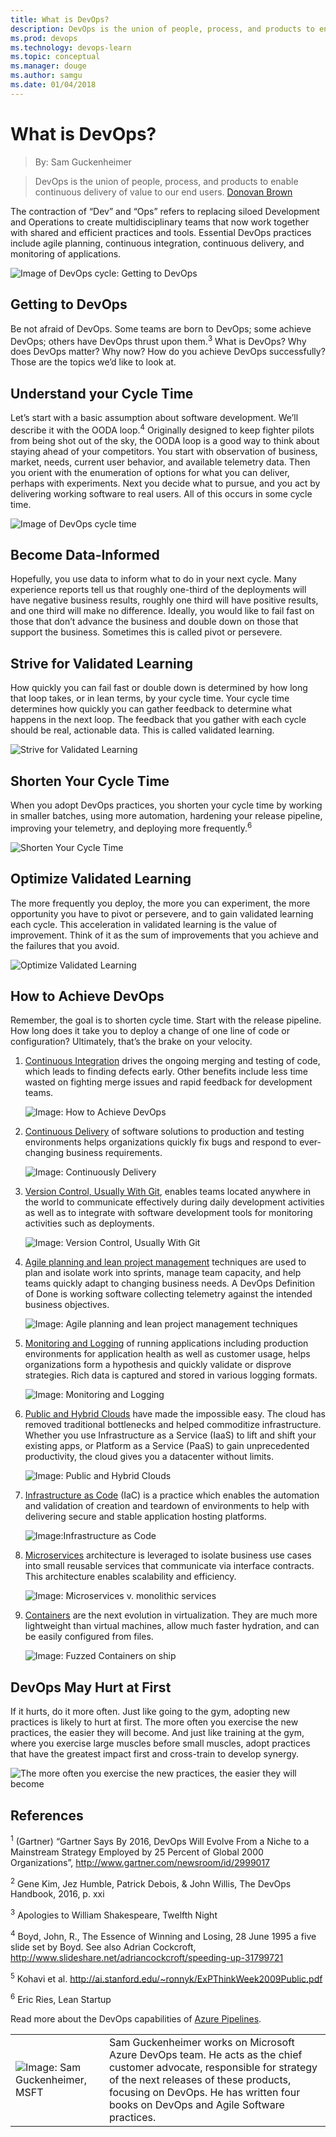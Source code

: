 ```yaml
---
title: What is DevOps?
description: DevOps is the union of people, process, and products to enable continuous delivery of value to our end users.
ms.prod: devops
ms.technology: devops-learn
ms.topic: conceptual
ms.manager: douge
ms.author: samgu
ms.date: 01/04/2018
---
```


# What is DevOps?

> By: Sam Guckenheimer

> DevOps is the union of people, process, and products to enable continuous delivery of value to our end users.
[Donovan Brown](http://donovanbrown.com/post/what-is-devops)

The contraction of “Dev” and “Ops” refers to replacing siloed Development and Operations to create multidisciplinary teams that now work together with shared and efficient practices and tools. Essential DevOps practices include agile planning, continuous integration, continuous delivery, and monitoring of applications.

![Image of DevOps cycle: Getting to DevOps](_img/devops-cycle.png)

## Getting to DevOps

Be not afraid of DevOps. Some teams are born to DevOps; some achieve DevOps; others have DevOps thrust upon them.<sup>3</sup> What is DevOps? Why does DevOps matter? Why now? How do you achieve DevOps successfully? Those are the topics we’d like to look at.

## Understand your Cycle Time

Let’s start with a basic assumption about software development. We’ll describe it with the OODA loop.<sup>4</sup> Originally designed to keep fighter pilots from being shot out of the sky, the OODA loop is a good way to think about staying ahead of your competitors. You start with observation of business, market, needs, current user behavior, and available telemetry data. Then you orient with the enumeration of options for what you can deliver, perhaps with experiments. Next you decide what to pursue, and you act by delivering working software to real users. All of this occurs in some cycle time.

![Image of DevOps cycle time](_img/devops-road.png)

## Become Data-Informed

Hopefully, you use data to inform what to do in your next cycle. Many experience reports tell us that roughly one-third of the deployments will have negative business results, roughly one third will have positive results, and one third will make no difference. Ideally, you would like to fail fast on those that don’t advance the business and double down on those that support the business. Sometimes this is called pivot or persevere.

## Strive for Validated Learning

How quickly you can fail fast or double down is determined by how long that loop takes, or in lean terms, by your cycle time. Your cycle time determines how quickly you can gather feedback to determine what happens in the next loop. The feedback that you gather with each cycle should be real, actionable data. This is called validated learning.

![Strive for Validated Learning](_img/devops-road-validated-learning.png)

## Shorten Your Cycle Time

When you adopt DevOps practices, you shorten your cycle time by working in smaller batches, using more automation, hardening your release pipeline, improving your telemetry, and deploying more frequently.<sup>6</sup>

![Shorten Your Cycle Time](_img/devops-road-shorten-cycle-time.png)

## Optimize Validated Learning

The more frequently you deploy, the more you can experiment, the more opportunity you have to pivot or persevere, and to gain validated learning each cycle. This acceleration in validated learning is the value of improvement. Think of it as the sum of improvements that you achieve and the failures that you avoid.

![Optimize Validated Learning](_img/devops-road-optimize-learning.png)

## How to Achieve DevOps

Remember, the goal is to shorten cycle time. Start with the release pipeline. How long does it take you to deploy a change of one line of code or configuration? Ultimately, that’s the brake on your velocity.

1. [Continuous Integration](what-is-continuous-integration.md) drives the ongoing merging and testing of code, which leads to finding defects early. Other benefits include less time wasted on fighting merge issues and rapid feedback for development teams.

   ![Image: How to Achieve DevOps](_img/devops-build-success.png)

2. [Continuous Delivery](what-is-continuous-delivery.md) of software solutions to production and testing environments helps organizations quickly fix bugs and respond to ever-changing business requirements.

   ![Image: Continuously Delivery](_img/devops-continuous-delivery.png)

3. [Version Control, Usually With Git](git/what-is-git.md), enables teams located anywhere in the world to communicate effectively during daily development activities as well as to integrate with software development tools for monitoring activities such as deployments.

   ![Image: Version Control, Usually With Git](_img/devops-version-control.png)

4. [Agile planning and lean project management](agile/what-is-agile.md) techniques are used to plan and isolate work into sprints, manage team capacity, and help teams quickly adapt to changing business needs. A DevOps Definition of Done is working software collecting telemetry against the intended business objectives.

   ![Image: Agile planning and lean project management techniques](_img/devops-kanban.png)

5. [Monitoring and Logging](what-is-monitoring.md) of running applications including production environments for application health as well as customer usage, helps organizations form a hypothesis and quickly validate or disprove strategies. Rich data is captured and stored in various logging formats.

   ![Image: Monitoring and Logging](_img/devops-monitor.png)

6. [Public and Hybrid Clouds](https://azure.microsoft.com/overview/what-is-azure/) have made the impossible easy. The cloud has removed traditional bottlenecks and helped commoditize infrastructure. Whether you use Infrastructure as a Service (IaaS) to lift and shift your existing apps, or Platform as a Service (PaaS) to gain unprecedented productivity, the cloud gives you a datacenter without limits.

   ![Image: Public and Hybrid Clouds](_img/devops-public-clouds.png)

7. [Infrastructure as Code](what-is-infrastructure-as-code.md) (IaC) is a practice which enables the automation and validation of creation and teardown of environments to help with delivering secure and stable application hosting platforms.

   ![Image:Infrastructure as Code](_img/devops-iac.png)

8. [Microservices](what-are-microservices.md) architecture is leveraged to isolate business use cases into small reusable services that communicate via interface contracts. This architecture enables scalability and efficiency.

   ![Image: Microservices v. monolithic services](_img/devops-microservices.png)

9. [Containers](https://azure.microsoft.com/services/container-service/) are the next evolution in virtualization. They are much more lightweight than virtual machines, allow much faster hydration, and can be easily configured from files.

   ![Image: Fuzzed Containers on ship](_img/devops-containers.png)

## DevOps May Hurt at First

If it hurts, do it more often. Just like going to the gym, adopting new practices is likely to hurt at first. The more often you exercise the new practices, the easier they will become. And just like training at the gym, where you exercise large muscles before small muscles, adopt practices that have the greatest impact first and cross-train to develop synergy.

![The more often you exercise the new practices, the easier they will become](_img/devops-build-strength.png)

## References

<sup>1</sup> (Gartner) “Gartner Says By 2016, DevOps Will Evolve From a Niche to a Mainstream Strategy Employed by 25 Percent of Global 2000 Organizations”, http://www.gartner.com/newsroom/id/2999017

<sup>2</sup> Gene Kim, Jez Humble, Patrick Debois, & John Willis, The DevOps Handbook, 2016, p. xxi

<sup>3</sup> Apologies to William Shakespeare, Twelfth Night

<sup>4</sup> Boyd, John, R., The Essence of Winning and Losing, 28 June 1995 a five slide set by Boyd. See also Adrian Cockcroft, http://www.slideshare.net/adriancockcroft/speeding-up-31799721

<sup>5</sup> Kohavi et al. http://ai.stanford.edu/~ronnyk/ExPThinkWeek2009Public.pdf

<sup>6</sup> Eric Ries, Lean Startup



Read more about the DevOps capabilities of [Azure Pipelines](https://azure.microsoft.com/services/devops/pipelines/).

|                                                         |                                                                                                                                                                                                                                                       |
| ------------------------------------------------------- | ----------------------------------------------------------------------------------------------------------------------------------------------------------------------------------------------------------------------------------------------------- |
| ![Image: Sam Guckenheimer, MSFT](_img/samgu-avatar.jpg) | Sam Guckenheimer works on Microsoft Azure DevOps team. He acts as the chief customer advocate, responsible for strategy of the next releases of these products, focusing on DevOps. He has written four books on DevOps and Agile Software practices. |
